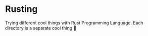 # Rusting

Trying different cool things with Rust Programming Language. Each directory is a separate cool thing 🙂
